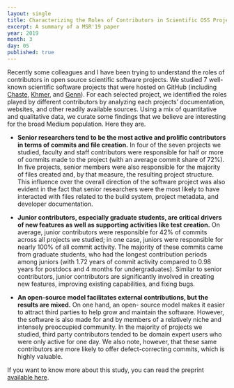 ```yaml
---
layout: single
title: Characterizing the Roles of Contributors in Scientific OSS Projects
excerpt: A summary of a MSR'19 paper
year: 2019
month: 3
day: 05
published: true
---
```


Recently some colleagues and I have been trying to understand the roles of contributors in open source scientific software projects. We studied 7 well-known scientific software projects that were hosted on GitHub (including [Chaste](https://github.com/Chaste/Chaste), [Khmer](https://github.com/dib-lab/khmer/), and [Genn](https://github.com/genn-team/genn)). For each selected project, we identified the roles played by different contributors by analyzing each projects’ documentation, websites, and other readily available sources. Using a mix of quantitative and qualitative data, we curate some findings that we believe are interesting for the broad Medium population. Here they are.

- **Senior researchers tend to be the most active and prolific contributors in terms of commits and file creation.** In four of the seven projects we studied, faculty and staff contributors were responsible for half or more of commits made to the project (with an average commit share of 72%). In five projects, senior members were also responsible for the majority of files created and, by that measure, the resulting project structure. This influence over the overall direction of the software project was also evident in the fact that senior researchers were the most likely to have interacted with files related to the build system, project metadata, and developer documentation.

- **Junior contributors, especially graduate students, are critical drivers of new features as well as supporting activities like test creation.** On average, junior contributors were responsible for 42% of commits across all projects we studied; in one case, juniors were responsible for nearly 100% of all commit activity. The majority of these commits came from graduate students, who had the longest contribution periods among juniors (with 1.72 years of commit activity compared to 0.98 years for postdocs and 4 months for undergraduates). Similar to senior contributors, junior contributors are significantly involved in creating new features, improving existing capabilities, and fixing bugs.

- **An open-source model facilitates external contributions, but the results are mixed.** On one hand, an open- source model makes it easier to attract third parties to help grow and maintain the software. However, the software is also made for and by members of a relatively niche and intensely preoccupied community. In the majority of projects we studied, third party contributors tended to be domain expert users who were only active for one day. We also note, however, that these same contributors are more likely to offer defect-correcting commits, which is highly valuable.

If you want to know more about this study, you can read the preprint [available here](http://gustavopinto.github.io/lost+found/msr2019b.pdf).
